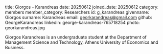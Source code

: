 title: Giorgos - Karandreas
date: 20250612
joined_date: 20250612
category: members
member_category: Researchers
id: g_karandreas
givenname: Giorgos
surname: Karandreas
email: georkarandreas@gmail.com
github: GeorgeKarandreas
linkedin: george-karandreas-765718254
photo: georkarandreas.jpg

Giorgos Karandreas is an undergraduate student at the Department of Management Science and Technology, Athens University of Economics and Business.